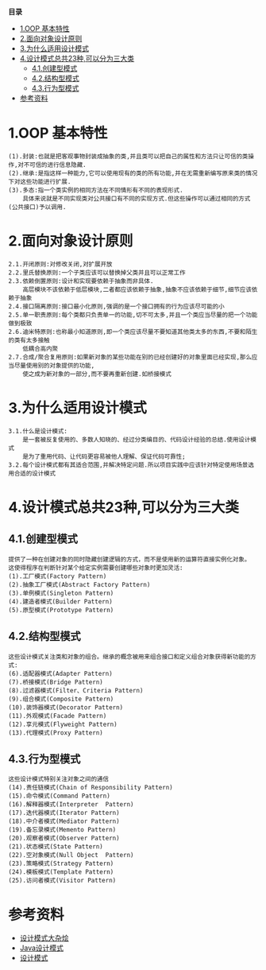 <!-- START doctoc generated TOC please keep comment here to allow auto update -->
<!-- DON'T EDIT THIS SECTION, INSTEAD RE-RUN doctoc TO UPDATE -->
**目录**

- [1.OOP 基本特性](#1oop-%E5%9F%BA%E6%9C%AC%E7%89%B9%E6%80%A7)
- [2.面向对象设计原则](#2%E9%9D%A2%E5%90%91%E5%AF%B9%E8%B1%A1%E8%AE%BE%E8%AE%A1%E5%8E%9F%E5%88%99)
- [3.为什么适用设计模式](#3%E4%B8%BA%E4%BB%80%E4%B9%88%E9%80%82%E7%94%A8%E8%AE%BE%E8%AE%A1%E6%A8%A1%E5%BC%8F)
- [4.设计模式总共23种,可以分为三大类](#4%E8%AE%BE%E8%AE%A1%E6%A8%A1%E5%BC%8F%E6%80%BB%E5%85%B123%E7%A7%8D%E5%8F%AF%E4%BB%A5%E5%88%86%E4%B8%BA%E4%B8%89%E5%A4%A7%E7%B1%BB)
  - [4.1.创建型模式](#41%E5%88%9B%E5%BB%BA%E5%9E%8B%E6%A8%A1%E5%BC%8F)
  - [4.2.结构型模式](#42%E7%BB%93%E6%9E%84%E5%9E%8B%E6%A8%A1%E5%BC%8F)
  - [4.3.行为型模式](#43%E8%A1%8C%E4%B8%BA%E5%9E%8B%E6%A8%A1%E5%BC%8F)
- [参考资料](#%E5%8F%82%E8%80%83%E8%B5%84%E6%96%99)

<!-- END doctoc generated TOC please keep comment here to allow auto update -->

# 1.OOP 基本特性
	(1).封装:也就是把客观事物封装成抽象的类,并且类可以把自己的属性和方法只让可信的类操作,对不可信的进行信息隐藏.
	(2).继承:是指这样一种能力,它可以使用现有的类的所有功能,并在无需重新编写原来类的情况下对这些功能进行扩展.
	(3).多态:指一个类实例的相同方法在不同情形有不同的表现形式.
		具体来说就是不同实现类对公共接口有不同的实现方式.但这些操作可以通过相同的方式(公共接口)予以调用.
# 2.面向对象设计原则
	2.1.开闭原则:对修改关闭,对扩展开放
	2.2.里氏替换原则:一个子类应该可以替换掉父类并且可以正常工作
	2.3.依赖倒置原则:设计和实现要依赖于抽象而非具体.
		高层模块不该依赖于低层模块,二者都应该依赖于抽象,抽象不应该依赖于细节,细节应该依赖于抽象
	2.4.接口隔离原则:接口最小化原则,强调的是一个接口拥有的行为应该尽可能的小
	2.5.单一职责原则:每个类都只负责单一的功能,切不可太多,并且一个类应当尽量的把一个功能做到极致
	2.6.迪米特原则:也称最小知道原则,即一个类应该尽量不要知道其他类太多的东西,不要和陌生的类有太多接触
		低耦合高内聚
	2.7.合成/聚合复用原则:如果新对象的某些功能在别的已经创建好的对象里面已经实现,那么应当尽量使用别的对象提供的功能,
		使之成为新对象的一部分,而不要再重新创建.如桥接模式
# 3.为什么适用设计模式
	3.1.什么是设计模式:
		是一套被反复使用的、多数人知晓的、经过分类编目的、代码设计经验的总结.使用设计模式
		是为了重用代码、让代码更容易被他人理解、保证代码可靠性;
	3.2.每个设计模式都有其适合范围,并解决特定问题.所以项目实践中应该针对特定使用场景选用合适的设计模式
# 4.设计模式总共23种,可以分为三大类
## 4.1.创建型模式
	提供了一种在创建对象的同时隐藏创建逻辑的方式，而不是使用新的运算符直接实例化对象。
	这使得程序在判断针对某个给定实例需要创建哪些对象时更加灵活:
	(1).工厂模式(Factory Pattern)
	(2).抽象工厂模式(Abstract Factory Pattern)
	(3).单例模式(Singleton Pattern)
	(4).建造者模式(Builder Pattern)
	(5).原型模式(Prototype Pattern)
## 4.2.结构型模式
	这些设计模式关注类和对象的组合。继承的概念被用来组合接口和定义组合对象获得新功能的方式:
	(6).适配器模式(Adapter Pattern)
	(7).桥接模式(Bridge Pattern)
	(8).过滤器模式(Filter、Criteria Pattern)
	(9).组合模式(Composite Pattern)
	(10).装饰器模式(Decorator Pattern)
	(11).外观模式(Facade Pattern)
	(12).享元模式(Flyweight Pattern)
	(13).代理模式(Proxy Pattern)
## 4.3.行为型模式
	这些设计模式特别关注对象之间的通信
	(14).责任链模式(Chain of Responsibility Pattern)
	(15).命令模式(Command Pattern)
	(16).解释器模式(Interpreter	Pattern)
	(17).迭代器模式(Iterator Pattern)
	(18).中介者模式(Mediator Pattern)
	(19).备忘录模式(Memento Pattern)
	(20).观察者模式(Observer Pattern)
	(21).状态模式(State Pattern)
	(22).空对象模式(Null Object	Pattern)
	(23).策略模式(Strategy Pattern)
	(24).模板模式(Template Pattern)
	(25).访问者模式(Visitor Pattern)	

# 参考资料

* [设计模式大杂烩](http://www.cnblogs.com/zuoxiaolong/p/pattern26.html)
* [Java设计模式](http://www.jasongj.com/design_pattern/summary/)
* [设计模式](http://www.cnblogs.com/wangjq/category/389973.html)